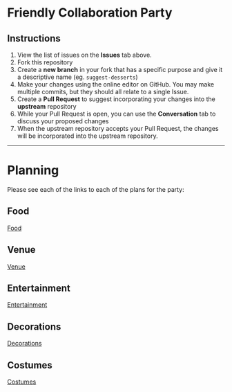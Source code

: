 # Friendly Collaboration Party 

## Instructions

1. View the list of issues on the **Issues** tab above.
2. Fork this repository
3. Create a **new branch** in your fork that has a specific purpose and give it a descriptive name (eg. `suggest-desserts`)
4. Make your changes using the online editor on GitHub. You may make multiple commits, but they should all relate to a single Issue.
5. Create a **Pull Request** to suggest incorporating your changes into the **upstream** repository
6. While your Pull Request is open, you can use the **Conversation** tab to discuss your proposed changes
7. When the upstream repository accepts your Pull Request, the changes will be incorporated into the upstream repository.


*** 

# Planning

Please see each of the links to each of the plans for the party:

## Food
[Food](food.md)
## Venue
[Venue](venue.md)
## Entertainment
[Entertainment](entertainment.md)
## Decorations
[Decorations](decorations.md)
## Costumes
[Costumes](costumes.md)
